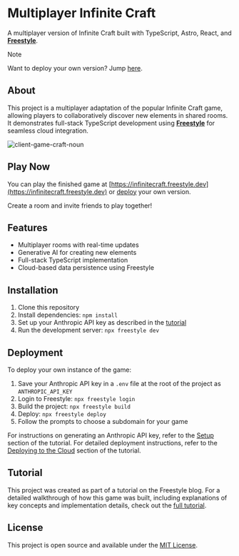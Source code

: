 # Multiplayer Infinite Craft

A multiplayer version of Infinite Craft built with TypeScript, Astro, React, and **[Freestyle](https://freestyle.sh)**.

> [!NOTE]
> Want to deploy your own version? Jump [here](#deployment).

## About

This project is a multiplayer adaptation of the popular Infinite Craft game, allowing players to collaboratively discover new elements in shared rooms. It demonstrates full-stack TypeScript development using **[Freestyle](https://freestyle.sh)** for seamless cloud integration.

![client-game-craft-noun](https://github.com/kevgug/multiplayer-infinite-craft/assets/37193648/bd752979-d914-427e-8c35-08c9ff105a60)

## Play Now

You can play the finished game at [https://infinitecraft.freestyle.dev](https://infinitecraft.freestyle.dev) or [deploy](#deployment) your own version.

Create a room and invite friends to play together!

## Features

- Multiplayer rooms with real-time updates
- Generative AI for creating new elements
- Full-stack TypeScript implementation
- Cloud-based data persistence using Freestyle

## Installation

1. Clone this repository
2. Install dependencies: `npm install`
3. Set up your Anthropic API key as described in the [tutorial](https://blog.freestyle.dev/posts/multiplayer-infinite-craft#setup)
4. Run the development server: `npx freestyle dev`

## Deployment

To deploy your own instance of the game:

1. Save your Anthropic API key in a `.env` file at the root of the project as `ANTHROPIC_API_KEY`
2. Login to Freestyle: `npx freestyle login`
3. Build the project: `npx freestyle build`
4. Deploy: `npx freestyle deploy`
5. Follow the prompts to choose a subdomain for your game

For instructions on generating an Anthropic API key, refer to the [Setup](https://blog.freestyle.dev/posts/multiplayer-infinite-craft#setup) section of the tutorial. For detailed deployment instructions, refer to the [Deploying to the Cloud](https://blog.freestyle.dev/posts/multiplayer-infinite-craft#deploying-to-the-cloud) section of the tutorial.

## Tutorial

This project was created as part of a tutorial on the Freestyle blog. For a detailed walkthrough of how this game was built, including explanations of key concepts and implementation details, check out the [full tutorial](https://blog.freestyle.dev/posts/multiplayer-infinite-craft).

## License

This project is open source and available under the [MIT License](LICENSE).
